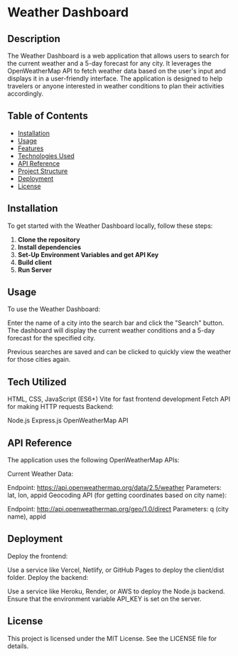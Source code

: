 # Weather Dashboard

## Description

The Weather Dashboard is a web application that allows users to search for the current weather and a 5-day forecast for any city. It leverages the OpenWeatherMap API to fetch weather data based on the user's input and displays it in a user-friendly interface. The application is designed to help travelers or anyone interested in weather conditions to plan their activities accordingly.

## Table of Contents

- [Installation](#installation)
- [Usage](#usage)
- [Features](#features)
- [Technologies Used](#technologies-used)
- [API Reference](#api-reference)
- [Project Structure](#project-structure)
- [Deployment](#deployment)
- [License](#license)

## Installation

To get started with the Weather Dashboard locally, follow these steps:

1. **Clone the repository**
2. **Install dependencies**
3. **Set-Up Environment Variables and get API Key**
4. **Build client**
5. **Run Server**
   
## Usage
To use the Weather Dashboard:

Enter the name of a city into the search bar and click the "Search" button.
The dashboard will display the current weather conditions and a 5-day forecast for the specified city.

Previous searches are saved and can be clicked to quickly view the weather for those cities again.

## Tech Utilized

HTML, CSS, JavaScript (ES6+)
Vite for fast frontend development
Fetch API for making HTTP requests
Backend:

Node.js
Express.js
OpenWeatherMap API


## API Reference
The application uses the following OpenWeatherMap APIs:

Current Weather Data:

Endpoint: https://api.openweathermap.org/data/2.5/weather
Parameters: lat, lon, appid
Geocoding API (for getting coordinates based on city name):

Endpoint: http://api.openweathermap.org/geo/1.0/direct
Parameters: q (city name), appid

## Deployment

Deploy the frontend:

Use a service like Vercel, Netlify, or GitHub Pages to deploy the client/dist folder.
Deploy the backend:

Use a service like Heroku, Render, or AWS to deploy the Node.js backend.
Ensure that the environment variable API_KEY is set on the server.

## License
This project is licensed under the MIT License. See the LICENSE file for details.

